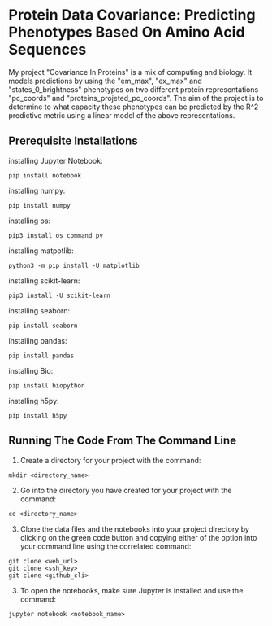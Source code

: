 
# Protein Data Covariance: Predicting Phenotypes Based On Amino Acid Sequences

My project "Covariance In Proteins" is a mix of computing and biology. It models predictions by  using the "em_max", "ex_max" and "states_0_brightness" phenotypes on two different protein representations "pc_coords" and "proteins_projeted_pc_coords". The aim of the project is to determine to what capacity these phenotypes can be predicted by the R^2 predictive metric using a linear model of the above representations.

## Prerequisite Installations

installing Jupyter Notebook:
```
pip install notebook
````
installing numpy:
```
pip install numpy
````
installing os:
```
pip3 install os_command_py
```
installing matpotlib:
```
python3 -m pip install -U matplotlib
```
installing scikit-learn:
```
pip3 install -U scikit-learn
```
installing seaborn:
```
pip install seaborn
```
installing pandas:
```
pip install pandas
```
installing Bio:
```
pip install biopython
```
installing h5py:
```
pip install h5py
```
## Running The Code From The Command Line

1. Create a directory for your project with the command:
```
mkdir <directory_name>
```
2. Go into the directory you have created for your project with the command:
```
cd <directory_name>
```
3. Clone the data files and the notebooks into your project directory by clicking on the green code button and copying either of the option into your command line using the correlated command:
```
git clone <web_url>
git clone <ssh_key>
git clone <github_cli>
```
3. To open the notebooks, make sure Jupyter is installed and use the command:
```
jupyter notebook <notebook_name>
```



